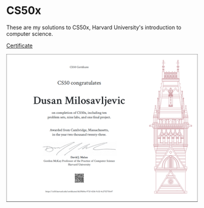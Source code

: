 # CS50x 

These are my solutions to CS50x, Harvard University's introduction to computer science. 

[Certificate](https://certificates.cs50.io/eb29b84a-972f-4236-9c32-4c27f27f5647.pdf?size=letter)

![alt text](/images/CS50xImage.PNG)

